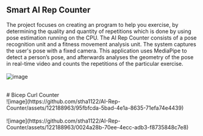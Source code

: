 ## Smart AI Rep Counter
The project focuses on creating an program to help you exercise, by determining the quality and quantity of repetitions which is done by using pose estimation running on the CPU. The AI Rep Counter consists of a pose recognition unit and a fitness movement analysis unit. The system captures the user's pose with a fixed camera. This application uses MediaPipe to detect a person’s pose, and afterwards analyses the geometry of the pose in real-time video and counts the repetitions of the particular exercise.</br>
</br>
![image](https://github.com/stha1122/AI-Rep-Counter/assets/122188963/03997da4-07ed-4fe4-b94b-b193ce0e519b)

</br>
# Bicep Curl Counter</br>
![image](https://github.com/stha1122/AI-Rep-Counter/assets/122188963/95fbfcda-5bad-4e1a-8635-71efa74e4439)

</br>
</br>
![image](https://github.com/stha1122/AI-Rep-Counter/assets/122188963/0024a28b-70ee-4ecc-adb3-f8735848c7e8)

